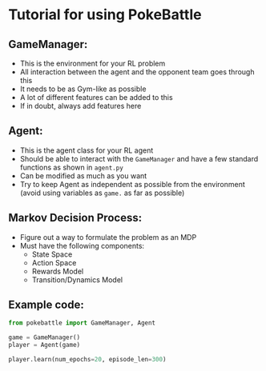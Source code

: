 # Tutorial for using PokeBattle

## GameManager:
- This is the environment for your RL problem
- All interaction between the agent and the opponent team goes through this
- It needs to be as Gym-like as possible
- A lot of different features can be added to this
- If in doubt, always add features here

## Agent:
- This is the agent class for your RL agent
- Should be able to interact with the `GameManager` and have a few standard functions as shown in `agent.py`
- Can be modified as much as you want
- Try to keep Agent as independent as possible from the environment (avoid using variables as `game.` as far as possible)

## Markov Decision Process:
- Figure out a way to formulate the problem as an MDP
- Must have the following components:
    - State Space
    - Action Space
    - Rewards Model
    - Transition/Dynamics Model

## Example code:

```python
from pokebattle import GameManager, Agent

game = GameManager()
player = Agent(game)

player.learn(num_epochs=20, episode_len=300)
```